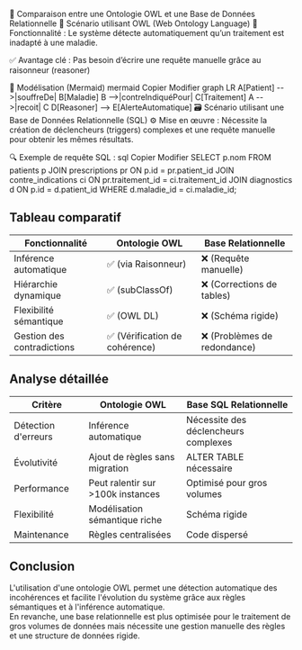 🧠 Comparaison entre une Ontologie OWL et une Base de Données Relationnelle
📘 Scénario utilisant OWL (Web Ontology Language)
🎯 Fonctionnalité :
Le système détecte automatiquement qu’un traitement est inadapté à une maladie.

✅ Avantage clé : Pas besoin d’écrire une requête manuelle grâce au raisonneur (reasoner)

🧩 Modélisation (Mermaid)
mermaid
Copier
Modifier
graph LR
    A[Patient] -->|souffreDe| B[Maladie]
    B -->|contreIndiquéPour| C[Traitement]
    A -->|recoit| C
    D[Reasoner] --> E[AlerteAutomatique]
🗃️ Scénario utilisant une Base de Données Relationnelle (SQL)
⚙️ Mise en œuvre :
Nécessite la création de déclencheurs (triggers) complexes et une requête manuelle pour obtenir les mêmes résultats.

🔍 Exemple de requête SQL :
sql
Copier
Modifier
SELECT p.nom
FROM patients p
JOIN prescriptions pr ON p.id = pr.patient_id
JOIN contre_indications ci ON pr.traitement_id = ci.traitement_id
JOIN diagnostics d ON p.id = d.patient_id
WHERE d.maladie_id = ci.maladie_id;
 

## Tableau comparatif

| Fonctionnalité               | Ontologie OWL                    | Base Relationnelle            |
|------------------------------|-----------------------------------|-------------------------------|
| Inférence automatique         | ✅ (via Raisonneur)               | ❌ (Requête manuelle)         |
| Hiérarchie dynamique          | ✅ (subClassOf)                   | ❌ (Corrections de tables)    |
| Flexibilité sémantique        | ✅ (OWL DL)                       | ❌ (Schéma rigide)            |
| Gestion des contradictions    | ✅ (Vérification de cohérence)    | ❌ (Problèmes de redondance)  |

## Analyse détaillée

| Critère                        | Ontologie OWL                       | Base SQL Relationnelle         |
|---------------------------------|--------------------------------------|--------------------------------|
| Détection d'erreurs            | Inférence automatique               | Nécessite des déclencheurs complexes |
| Évolutivité                    | Ajout de règles sans migration      | ALTER TABLE nécessaire         |
| Performance                    | Peut ralentir sur >100k instances    | Optimisé pour gros volumes    |
| Flexibilité                    | Modélisation sémantique riche       | Schéma rigide                 |
| Maintenance                    | Règles centralisées                 | Code dispersé                 |

## Conclusion

L'utilisation d'une ontologie OWL permet une détection automatique des incohérences et facilite l'évolution du système grâce aux règles sémantiques et à l'inférence automatique.  
En revanche, une base relationnelle est plus optimisée pour le traitement de gros volumes de données mais nécessite une gestion manuelle des règles et une structure de données rigide.

